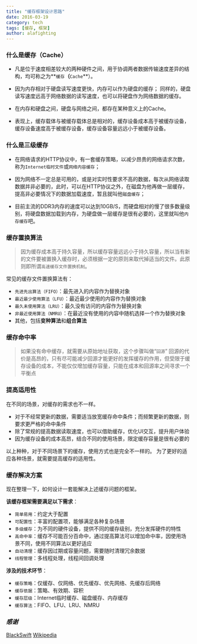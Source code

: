 ```yaml
---
title: "缓存框架设计思路"
date: 2016-03-19
category: tech
tags: [缓存, 框架]
author: alafighting
---
```


### 什么是缓存（Cache）

- 凡是位于速度相差较大的两种硬件之间，用于协调两者数据传输速度差异的结构，均可称之为**`缓存`**（**`Cache`**）。

- 因为内存相对于硬盘读写速度更快，内存可以作为硬盘的缓存；
  同样的，硬盘读写速度远高于网络数据的读写速度，也可以将硬盘作为网络数据的缓存。

- 在内存和硬盘之间，硬盘与网络之间，都存在某种意义上的Cache。

- 表现上，缓存载体与被缓存载体总是相对的，缓存设备成本高于被缓存设备，缓存设备速度高于被缓存设备，缓存设备容量远远小于被缓存设备。

### 什么是三级缓存

- 在网络请求的HTTP协议中，有一套缓存策略，以减少昂贵的网络请求次数，称为`Internet临时文件`或`网络内容缓存`；

- 因为网络不一定总是可用的，或是对实时性要求不高的数据，每次从网络读取数据并非必要的，此时，可以在HTTP协议之外，在磁盘为他再做一层缓存，提高非必要情况下的数据加载速度，暂且就叫他`磁盘缓存`；

- 目前主流的DDR3内存的速度可以达到10GB/S，而硬盘相对的慢了很多数量级别，将硬盘数据加载到内存，为硬盘做一层缓存是很有必要的，这里就叫他`内存缓存`吧。
    
### 缓存置换算法
> 因为缓存成本高于持久容量，所以缓存容量远远小于持久容量，所以当有新的文件要被置换入缓存时，必须根据一定的原则来取代掉适当的文件。此原则即所谓`高速缓存文件置换机制`。

常见的缓存文件置换算法有：

- `先进先出算法（FIFO）`：最先进入的内容作为替换对象
- `最近最少使用算法（LFU）`：最近最少使用的内容作为替换对象
- `最久未使用算法（LRU）`：最久没有访问的内容作为替换对象
- `非最近使用算法（NMRU）`：在最近没有使用的内容中随机选择一个作为替换对象
- 其他，包括**变种算法**和**组合算法**

### 缓存命中率
> 如果没有命中缓存，就需要从原始地址获取，这个步骤叫做“`回源`”
> 回源的代价是高昂的，只有尽可能减少回源才能更好的发挥缓存的作用，但受限于缓存设备的成本，不能仅仅增加缓存容量，只能在成本和回源率之间寻求一个平衡点

### 提高适用性
在不同的场景，对缓存的需求也不一样。

- 对于不经常更新的数据，需要适当放宽缓存命中条件；而频繁更新的数据，则要求更严格的命中条件
- 除了常规的提高数据读取速度，也可以借助缓存，优化UI交互，提升用户体验
- 因为缓存设备的成本高昂，结合不同的使用场景，限定缓存容量是很有必要的

以上种种，对于不同场景下的缓存，使用方式也是完全不一样的。
为了更好的适应各种场景，就需要提高缓存的适用性。

### 缓存解决方案
现在整理一下，如何设计一套能解决上述缓存问题的框架。

**该缓存框架需要满足以下需求**：

- `简单易用`：约定大于配置
- `可配置性`：丰富的配置项，能够满足各种复杂场景
- `多级缓存`：为不同的硬件设备，提供不同的缓存级别，充分发挥硬件的特性
- `高命中率`：缓存不可能百分百命中，通过提高算法可以增加命中率，因使用场景不同，使用不同算法以更好适应
- `自动清理`：缓存因过期或容量问题，需要随时清理冗余数据
- `线程管理`：多线程处理，线程间回调处理

**涉及的技术环节**：

- `缓存策略`：仅缓存、仅网络、优先缓存、优先网络、先缓存后网络
- `缓存依据`：策略、有效期、容积
- `缓存层级`：Internet临时缓存、磁盘缓存、内存缓存
- `缓存算法`：FIFO、LFU、LRU、NMRU


### *感谢*
[BlackSwift](http://www.jianshu.com/users/b99b0edd4e77)
[Wikipedia](https://zh.wikipedia.org/wiki/)

